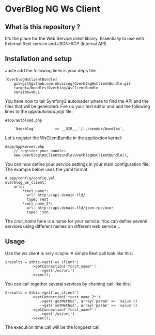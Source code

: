 # OverBlog NG Ws Client #

What is this repository ?
----------------------

It's the place for the Web Service client library. Essentially to use with External Rest service and JSON-RCP (Internal API).

Installation and setup
----------------------

Juste add the following lines is your deps file:

    [OverblogWsClientBundle]
        git=git@github.com:ebuzzing/OverblogWsClientBundle.git
        target=/bundles/Overblog/WsClientBundle
        version=v0.1

You have now to tell Symfony2 autoloader where to find the API and the files that will be generated. Fire up your text editor and add the following lines to the *app/autoload.php* file:

    #app/autoload.php

        'Overblog'         => __DIR__.'/../vendor/bundles',

Let's register the WsClientBundle in the application kernel:

    #app/AppKernel.php
        // register your bundles
        new Overblog\WsClientBundle\OverblogWsClientBundle(),

You can now define your service settings in your main configuration file. The example below uses the yaml format:

    # app/config/config.yml
    overblog_ws_client:
        urls:
            *cnct_name*:
              url: http://api.domain.tld/
              type: rest
            *cnct_name_2*:
              url: http://api.domain.tld/json-rpc/user
              type: json

The *cnct_name* here is a name for your service. You can define several services using different names on different web service...

Usage
----------------------

Use the ws client is very simple. A simple Rest call look like this:

    $results = $this->get('ws_client')
                ->getConnection('*cnct_name*')
                    ->get('/ws/uri')
                ->exec();

You can call together several services by chaining call like this:

    $results = $this->get('ws_client')
                ->getConnection('*cnct_name_2*')
                    ->get('getMethod', array('param' => 'value'))
                    ->get('setMethod', array('param' => 'value'))
                ->getConnection('*cnct_name*')
                    ->get('/ws/uri')
                ->exec();

The execution time call will be the longuest call.